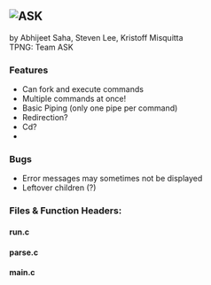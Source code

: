 ## ![ASK](https://i.imgur.com/Sk5asn7.if)
by Abhijeet Saha, Steven Lee, Kristoff Misquitta\
TPNG: Team ASK

### Features
- Can fork and execute commands
- Multiple commands at once!
- Basic Piping (only one pipe per command)
- Redirection? 
- Cd?
- 

### Bugs
- Error messages may sometimes not be displayed
- Leftover children (?)
### Files & Function Headers:
#### run.c
#### parse.c
#### main.c
